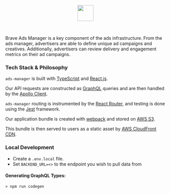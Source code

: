 <p align="center">
<img height="50" src="https://ads.brave.com/static/media/Subdomains_Rewards_Ads_Default.704c7b54.png"/>
</p>
<br>

Brave Ads Manager is a key component of the ads infrastructure. From the ads manager, advertisers are able to define unique ad campaigns and creatives. Additionally, advertisers can review delivery and engagement metrics on their ad campaigns. 

### Tech Stack & Philosophy
`ads-manager` is built with [TypeScript](https://www.typescriptlang.org/) and [React.js](https://reactjs.org/). 

Our API requests are constructed as [GraphQL](https://graphql.org/) queries and are then handled by the [Apollo Client](https://www.apollographql.com/docs/react/). 

`ads-manager` routing is instrumented by the [React Router](https://github.com/ReactTraining/react-router), and testing is done using the [Jest](https://jestjs.io/) framework. 

Our application bundle is created with [webpack](https://webpack.js.org/) and stored on [AWS S3](https://aws.amazon.com/s3/). 

This bundle is then served to users as a static asset by [AWS CloudFront CDN](https://aws.amazon.com/cloudfront/).

### Local Development
- Create a `.env.local` file.
- Set `BACKEND_URL=<>` to the endpoint you wish to pull data from

#### Generating GraphQL Types:
```
> npm run codegen
```
